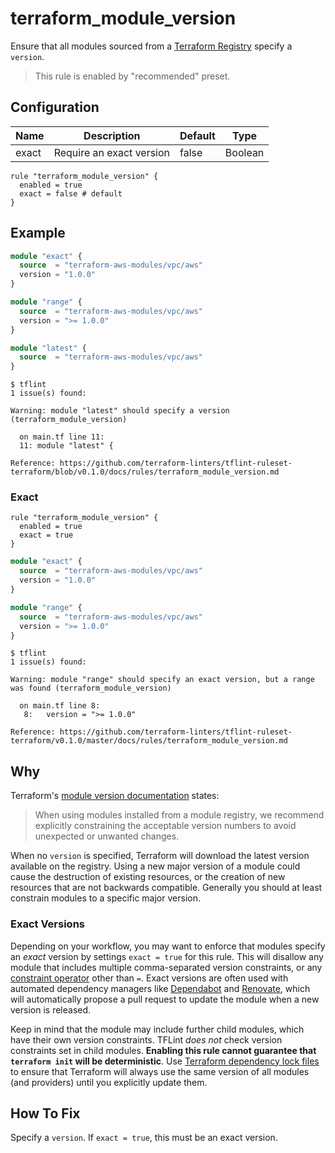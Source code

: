# terraform_module_version

Ensure that all modules sourced from a [Terraform Registry](https://developer.hashicorp.com/terraform/language/modules/sources#terraform-registry) specify a `version`.

> This rule is enabled by "recommended" preset.

## Configuration

Name | Description | Default | Type
--- | --- | --- | ---
exact | Require an exact version | false | Boolean

```hcl
rule "terraform_module_version" {
  enabled = true
  exact = false # default
}
```

## Example

```tf
module "exact" {
  source  = "terraform-aws-modules/vpc/aws"
  version = "1.0.0"
}

module "range" {
  source  = "terraform-aws-modules/vpc/aws"
  version = ">= 1.0.0"
}

module "latest" {
  source  = "terraform-aws-modules/vpc/aws"
}
```

```
$ tflint
1 issue(s) found:

Warning: module "latest" should specify a version (terraform_module_version)

  on main.tf line 11:
  11: module "latest" {

Reference: https://github.com/terraform-linters/tflint-ruleset-terraform/blob/v0.1.0/docs/rules/terraform_module_version.md
```

### Exact

```hcl
rule "terraform_module_version" {
  enabled = true
  exact = true
}
```

```tf
module "exact" {
  source  = "terraform-aws-modules/vpc/aws"
  version = "1.0.0"
}

module "range" {
  source  = "terraform-aws-modules/vpc/aws"
  version = ">= 1.0.0"
}
```

```
$ tflint
1 issue(s) found:

Warning: module "range" should specify an exact version, but a range was found (terraform_module_version)

  on main.tf line 8:
   8:   version = ">= 1.0.0"

Reference: https://github.com/terraform-linters/tflint-ruleset-terraform/v0.1.0/master/docs/rules/terraform_module_version.md
```

## Why

Terraform's [module version documentation](https://developer.hashicorp.com/terraform/language/modules/syntax#version) states:

> When using modules installed from a module registry, we recommend explicitly constraining the acceptable version numbers to avoid unexpected or unwanted changes.

When no `version` is specified, Terraform will download the latest version available on the registry. Using a new major version of a module could cause the destruction of existing resources, or the creation of new resources that are not backwards compatible. Generally you should at least constrain modules to a specific major version.

### Exact Versions

Depending on your workflow, you may want to enforce that modules specify an _exact_ version by settings `exact = true` for this rule. This will disallow any module that includes multiple comma-separated version constraints, or any [constraint operator](https://developer.hashicorp.com/terraform/language/expressions/version-constraints#version-constraint-syntax) other than `=`. Exact versions are often used with automated dependency managers like [Dependabot](https://docs.github.com/en/code-security/dependabot/dependabot-version-updates/about-dependabot-version-updates) and [Renovate](https://docs.renovatebot.com), which will automatically propose a pull request to update the module when a new version is released.

Keep in mind that the module may include further child modules, which have their own version constraints. TFLint _does not_ check version constraints set in child modules. **Enabling this rule cannot guarantee that `terraform init` will be deterministic**. Use [Terraform dependency lock files](https://developer.hashicorp.com/terraform/language/files/dependency-lock) to ensure that Terraform will always use the same version of all modules (and providers) until you explicitly update them.

## How To Fix

Specify a `version`. If `exact = true`, this must be an exact version.
